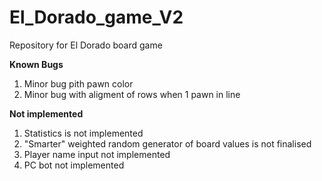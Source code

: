 # El_Dorado_game_V2
Repository for El Dorado board game

__Known Bugs__
1. Minor bug pith pawn color
2. Minor bug with aligment of rows when 1 pawn in line

__Not implemented__
1. Statistics is not implemented
2. "Smarter" weighted random generator of board values is not finalised
3. Player name input not implemented
4. PC bot not implemented
